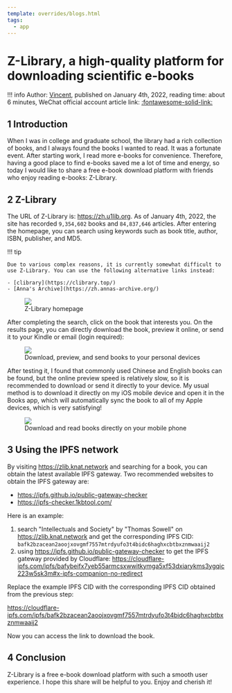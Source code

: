 ```yaml
---
template: overrides/blogs.html
tags:
  - app
---
```


# Z-Library, a high-quality platform for downloading scientific e-books

!!! info
    Author: [Vincent](https://github.com/Realvincentyuan), published on January 4th, 2022, reading time: about 6 minutes, WeChat official account article link: [:fontawesome-solid-link:](https://mp.weixin.qq.com/s?__biz=MzI4Mjk3NzgxOQ==&mid=2247485170&idx=1&sn=3f11deb86529131345f53f97b61e26a9&chksm=eb90f586dce77c905d320338bf2325315f65cc19328c45be87e7e54b12958ad23117f9ff7ede&token=1986031076&lang=zh_CN#rd)

## 1 Introduction

When I was in college and graduate school, the library had a rich collection of books, and I always found the books I wanted to read. It was a fortunate event. After starting work, I read more e-books for convenience. Therefore, having a good place to find e-books saved me a lot of time and energy, so today I would like to share a free e-book download platform with friends who enjoy reading e-books: Z-Library.

## 2 Z-Library

The URL of Z-Library is: https://zh.u1lib.org. As of January 4th, 2022, the site has recorded `9,354,602` books and `84,837,646` articles. After entering the homepage, you can search using keywords such as book title, author, ISBN, publisher, and MD5.

!!! tip

    Due to various complex reasons, it is currently somewhat difficult to use Z-Library. You can use the following alternative links instead:
    
    - [clibrary](https://clibrary.top/)
    - [Anna's Archive](https://zh.annas-archive.org/)

<figure>
  <img src="https://cdn.jsdelivr.net/gh/BulletTech2021/Pics/img/1_V/搜索列表.png"  />
  <figcaption>Z-Library homepage</figcaption>
</figure>

After completing the search, click on the book that interests you. On the results page, you can directly download the book, preview it online, or send it to your Kindle or email (login required):

<figure>
  <img src="https://cdn.jsdelivr.net/gh/BulletTech2021/Pics/img/1_V/图书下载.png"  />
  <figcaption>Download, preview, and send books to your personal devices</figcaption>
</figure>

After testing it, I found that commonly used Chinese and English books can be found, but the online preview speed is relatively slow, so it is recommended to download or send it directly to your device. My usual method is to download it directly on my iOS mobile device and open it in the Books app, which will automatically sync the book to all of my Apple devices, which is very satisfying!

<figure>
  <img src="https://cdn.jsdelivr.net/gh/BulletTech2021/Pics/img/1_V/阅读书籍.gif"  />
  <figcaption>Download and read books directly on your mobile phone</figcaption>
</figure>

## 3 Using the IPFS network

By visiting https://zlib.knat.network and searching for a book, you can obtain the latest available IPFS gateway. Two recommended websites to obtain the IPFS gateway are:

- https://ipfs.github.io/public-gateway-checker
- https://ipfs-checker.1kbtool.com/

Here is an example:

1. search "Intellectuals and Society" by "Thomas Sowell" on https://zlib.knat.network and get the corresponding IPFS CID: `bafk2bzacean2aoojxovgmf7557mtrdyufo3t4bidc6haghxcbtbxznmwaaij2`
2. using https://ipfs.github.io/public-gateway-checker to get the IPFS gateway provided by Cloudflare: https://cloudflare-ipfs.com/ipfs/bafybeifx7yeb55armcsxwwitkymga5xf53dxiarykms3ygqic223w5sk3m#x-ipfs-companion-no-redirect

Replace the example IPFS CID with the corresponding IPFS CID obtained from the previous step:

https://cloudflare-ipfs.com/ipfs/bafk2bzacean2aoojxovgmf7557mtrdyufo3t4bidc6haghxcbtbxznmwaaij2

Now you can access the link to download the book.

## 4 Conclusion

Z-Library is a free e-book download platform with such a smooth user experience. I hope this share will be helpful to you. Enjoy and cherish it! 

